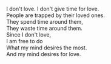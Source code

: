 I don't love. I don't give time for love.  
People are trapped by their loved ones.  
They spend time around them,  
They waste time around them.  
Since I don't love,  
I am free to do  
What my mind desires the most.  
And my mind desires for love.
